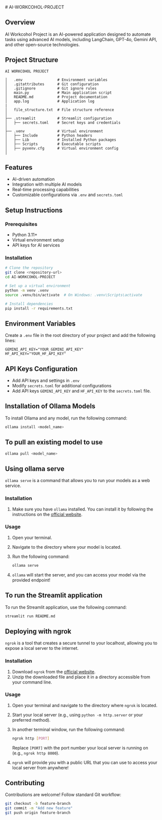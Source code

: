 ﻿﻿# AI-WORKCOHOL-PROJECT


## Overview
AI Workcohol Project is an AI-powered application designed to automate tasks using advanced AI models, including LangChain, GPT-4o, Gemini API, and other open-source technologies.

## Project Structure
```
AI WORKCOHOL PROJECT

│   .env                # Environment variables
│   .gitattributes      # Git configuration
│   .gitignore          # Git ignore rules
│   main.py             # Main application script
│   README.md           # Project documentation
│   app.log             # Application log
|
│   file_structure.txt  # File structure reference
│
├── .streamlit          # Streamlit configuration
│   ├── secrets.toml    # Secret keys and credentials
│
├── .venv               # Virtual environment
│   ├── Include         # Python headers
│   ├── Lib             # Installed Python packages
│   ├── Scripts         # Executable scripts
│   ├── pyvenv.cfg      # Virtual environment config
│

```

## Features
- AI-driven automation
- Integration with multiple AI models
- Real-time processing capabilities
- Customizable configurations via `.env` and `secrets.toml`

## Setup Instructions
### Prerequisites
- Python 3.11+
- Virtual environment setup
- API keys for AI services

### Installation
```sh
# Clone the repository
git clone <repository-url>
cd AI-WORKCOHOL-PROJECT

# Set up a virtual environment
python -m venv .venv
source .venv/bin/activate  # On Windows: .venv\Scripts\activate

# Install dependencies
pip install -r requirements.txt
```

## Environment Variables

Create a `.env` file in the root directory of your project and add the following lines:

```plaintext
GEMINI_API_KEY="YOUR_GEMINI_API_KEY"
HF_API_KEY="YOUR_HF_API_KEY"
```

## API Keys Configuration
- Add API keys and settings in `.env`
- Modify `secrets.toml` for additional configurations
- Add API keys `GEMINI_API_KEY` and `HF_API_KEY` to the `secrets.toml` file.

## Installation of Ollama Models
To install Ollama and any model, run the following command:

```bash
ollama install <model_name>
```
## To pull an existing model to use
```bash
ollama pull <model_name>
```
## Using ollama serve

`ollama serve` is a command that allows you to run your models as a web service.

### Installation

1. Make sure you have `ollama` installed. You can install it by following the instructions on the [official website](https://ollama.com/docs/install).

### Usage

1. Open your terminal.
2. Navigate to the directory where your model is located.
3. Run the following command:
   
   ```bash
   ollama serve 
   ```

4. `ollama` will start the server, and you can access your model via the provided endpoint!

## To run the Streamlit application

To run the Streamlit application, use the following command:

```bash
streamlit run README.md
```


##  Deploying with ngrok

`ngrok` is a tool that creates a secure tunnel to your localhost, allowing you to expose a local server to the internet.


### Installation

1. Download `ngrok` from the [official website](https://ngrok.com/download).
2. Unzip the downloaded file and place it in a directory accessible from your command line.


### Usage

1. Open your terminal and navigate to the directory where `ngrok` is located.
2. Start your local server (e.g., using `python -m http.server` or your preferred method).
3. In another terminal window, run the following command:
   
   ```bash
   ngrok http [PORT]
   ```
   Replace `[PORT]` with the port number your local server is running on (e.g., `ngrok http 8000`).
4. `ngrok` will provide you with a public URL that you can use to access your local server from anywhere!



## Contributing
Contributions are welcome! Follow standard Git workflow:
```sh
git checkout -b feature-branch
git commit -m "Add new feature"
git push origin feature-branch
```
